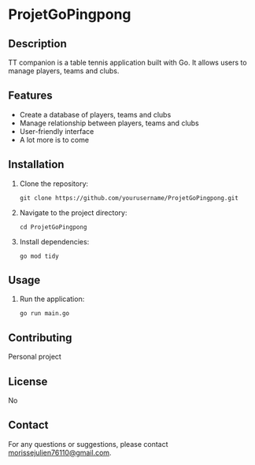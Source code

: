 # ProjetGoPingpong

## Description
TT companion is a table tennis application built with Go. It allows users to manage players, teams and clubs.

## Features
- Create a database of players, teams and clubs
- Manage relationship between players, teams and clubs
- User-friendly interface
- A lot more is to come

## Installation
1. Clone the repository:
    ```
    git clone https://github.com/yourusername/ProjetGoPingpong.git
    ```
2. Navigate to the project directory:
    ```
    cd ProjetGoPingpong
    ```
3. Install dependencies:
    ```
    go mod tidy
    ```

## Usage
1. Run the application:
    ```
    go run main.go
    ```

## Contributing
Personal project

## License
No

## Contact
For any questions or suggestions, please contact morissejulien76110@gmail.com.